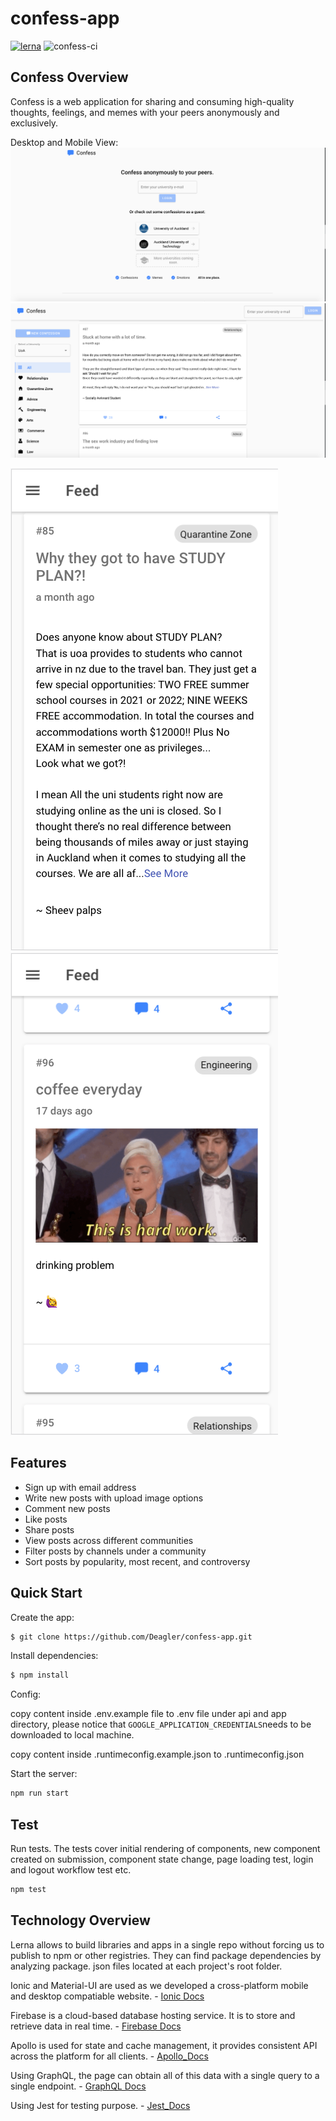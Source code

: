 # confess-app

[![lerna](https://img.shields.io/badge/maintained%20with-lerna-cc00ff.svg)](https://lerna.js.org/)
![confess-ci](https://github.com/Deagler/confess-app/workflows/confess-ci/badge.svg)

## Confess Overview
Confess is a web application for sharing and consuming high-quality thoughts, feelings, and memes with your peers anonymously and exclusively.
 
 Desktop and Mobile View:
![Confess LandingPage](confessPreview/landingPage.png?raw=true "landing")
![Confess PostPage](confessPreview/postPage.png?raw=true "post")
 
![Confess RegisterPage](confessPreview/mobileOverview.png?raw=true "register")
![Confess CommentPage](confessPreview/mobileComment.png?raw=true "comment")

## Features

  * Sign up with email address
  * Write new posts with upload image options
  * Comment new posts
  * Like posts
  * Share posts
  * View posts across different communities
  * Filter posts by channels under a community
  * Sort posts by popularity, most recent, and controversy 

## Quick Start
   Create the app:
```bash
$ git clone https://github.com/Deagler/confess-app.git
```
  Install dependencies:
```bash
$ npm install
```
  Config:

  copy content inside .env.example file to .env file under api and app directory, please notice that ``GOOGLE_APPLICATION_CREDENTIALS``needs to be    downloaded to local machine.

  copy content inside .runtimeconfig.example.json to .runtimeconfig.json


  Start the server:

```bash
npm run start
```

## Test

  Run tests. The tests cover initial rendering of components, new component created on submission, component state change, page loading test, login and logout workflow test etc.

```bash
npm test
```


## Technology Overview

Lerna allows to build libraries and apps in a single repo without forcing us to publish to npm or other registries. They can find package dependencies by analyzing package. json files located at each project's root folder.

Ionic and Material-UI are used as we developed a cross-platform mobile and desktop compatiable website. - [Ionic Docs](https://ionicframework.com/docs)

Firebase is a cloud-based database hosting service. It is to store and retrieve data in real time. - [Firebase Docs](https://firebase.google.com)

Apollo is used for state and cache management, it provides consistent API across the platform for all clients. - [Apollo_Docs](https://www.apollographql.com/docs)

Using GraphQL, the page can obtain all of this data with a single query to a single endpoint. - [GraphQL Docs](https://graphql.org/learn/)

Using Jest for testing purpose. - [Jest_Docs](https://jestjs.io/en/)



